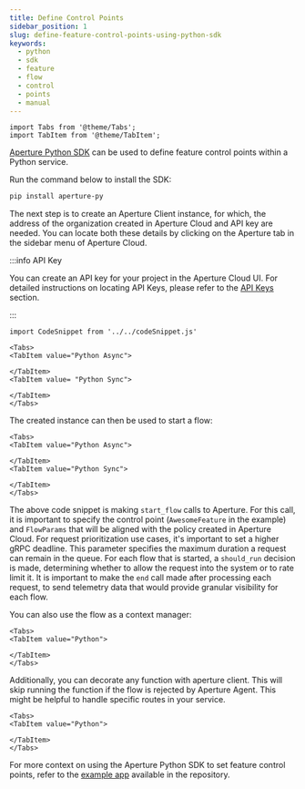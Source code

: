 ```yaml
---
title: Define Control Points
sidebar_position: 1
slug: define-feature-control-points-using-python-sdk
keywords:
  - python
  - sdk
  - feature
  - flow
  - control
  - points
  - manual
---
```


```mdx-code-block
import Tabs from '@theme/Tabs';
import TabItem from '@theme/TabItem';
```

[Aperture Python SDK][pythonsdk] can be used to define feature control points
within a Python service.

Run the command below to install the SDK:

```bash
pip install aperture-py
```

The next step is to create an Aperture Client instance, for which, the address
of the organization created in Aperture Cloud and API key are needed. You can
locate both these details by clicking on the Aperture tab in the sidebar menu of
Aperture Cloud.

:::info API Key

You can create an API key for your project in the Aperture Cloud UI. For
detailed instructions on locating API Keys, please refer to the
[API Keys](/reference/cloud-ui/api-keys.md) section.

:::

```mdx-code-block
import CodeSnippet from '../../codeSnippet.js'

<Tabs>
<TabItem value="Python Async">
```

<CodeSnippet
lang="py"
snippetName="asyncClientConstructor"
/>

```mdx-code-block
</TabItem>
<TabItem value= "Python Sync">
```

<CodeSnippet
lang="py"
snippetName="clientConstructor"
/>

```mdx-code-block
</TabItem>
</Tabs>
```

The created instance can then be used to start a flow:

```mdx-code-block
<Tabs>
<TabItem value="Python Async">
```

<CodeSnippet
lang="py"
snippetName="manualFlow"
/>

```mdx-code-block
</TabItem>
<TabItem value="Python Sync">
```

<CodeSnippet
lang="py"
snippetName="syncFlow"
/>

```mdx-code-block
</TabItem>
</Tabs>
```

The above code snippet is making `start_flow` calls to Aperture. For this call,
it is important to specify the control point (`AwesomeFeature` in the example)
and `FlowParams` that will be aligned with the policy created in Aperture Cloud.
For request prioritization use cases, it's important to set a higher gRPC
deadline. This parameter specifies the maximum duration a request can remain in
the queue. For each flow that is started, a `should_run` decision is made,
determining whether to allow the request into the system or to rate limit it. It
is important to make the `end` call made after processing each request, to send
telemetry data that would provide granular visibility for each flow.

You can also use the flow as a context manager:

```mdx-code-block
<Tabs>
<TabItem value="Python">
```

<CodeSnippet
lang="py"
snippetName="contextManagerFlow"
/>

```mdx-code-block
</TabItem>
</Tabs>
```

Additionally, you can decorate any function with aperture client. This will skip
running the function if the flow is rejected by Aperture Agent. This might be
helpful to handle specific routes in your service.

```mdx-code-block
<Tabs>
<TabItem value="Python">
```

<CodeSnippet
lang="py"
snippetName="apertureDecorator"
/>

```mdx-code-block
</TabItem>
</Tabs>
```

For more context on using the Aperture Python SDK to set feature control points,
refer to the [example app][example] available in the repository.

[pythonsdk]: https://pypi.org/project/aperture-py/
[example]:
  https://github.com/fluxninja/aperture/tree/main/sdks/aperture-py/example
